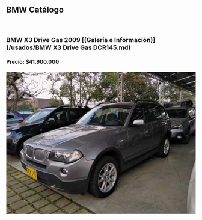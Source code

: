 ## BMW Catálogo

<p>&nbsp;</p>

### BMW X3 Drive Gas 2009 [(Galería e Información)](/usados/BMW X3 Drive Gas DCR145.md)
#### Precio: $41.900.000

<img src="/usados/images/BMW X3 Drive Gas DCR145.jpeg?raw=true"/>
<p>&nbsp;</p>